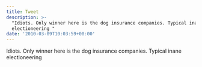 ```yaml
---
title: Tweet
description: >-
  "Idiots. Only winner here is the dog insurance companies. Typical inane
  electioneering "
date: '2010-03-09T10:03:59+00:00'
---
```

Idiots. Only winner here is the dog insurance companies. Typical inane electioneering 
